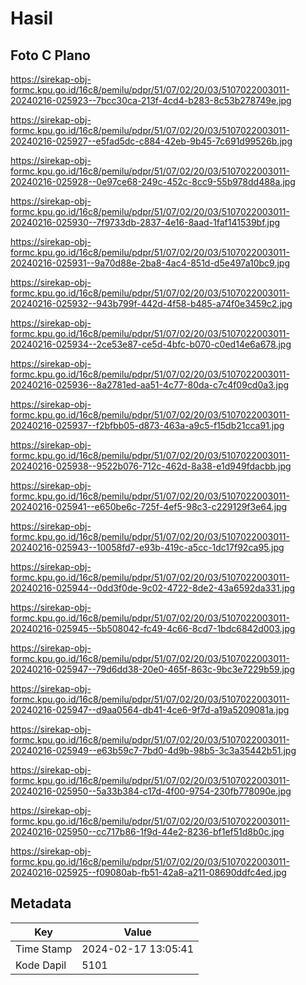 # Hasil

## Foto C Plano

https://sirekap-obj-formc.kpu.go.id/16c8/pemilu/pdpr/51/07/02/20/03/5107022003011-20240216-025923--7bcc30ca-213f-4cd4-b283-8c53b278749e.jpg

https://sirekap-obj-formc.kpu.go.id/16c8/pemilu/pdpr/51/07/02/20/03/5107022003011-20240216-025927--e5fad5dc-c884-42eb-9b45-7c691d99526b.jpg

https://sirekap-obj-formc.kpu.go.id/16c8/pemilu/pdpr/51/07/02/20/03/5107022003011-20240216-025928--0e97ce68-249c-452c-8cc9-55b978dd488a.jpg

https://sirekap-obj-formc.kpu.go.id/16c8/pemilu/pdpr/51/07/02/20/03/5107022003011-20240216-025930--7f9733db-2837-4e16-8aad-1faf141539bf.jpg

https://sirekap-obj-formc.kpu.go.id/16c8/pemilu/pdpr/51/07/02/20/03/5107022003011-20240216-025931--9a70d88e-2ba8-4ac4-851d-d5e497a10bc9.jpg

https://sirekap-obj-formc.kpu.go.id/16c8/pemilu/pdpr/51/07/02/20/03/5107022003011-20240216-025932--943b799f-442d-4f58-b485-a74f0e3459c2.jpg

https://sirekap-obj-formc.kpu.go.id/16c8/pemilu/pdpr/51/07/02/20/03/5107022003011-20240216-025934--2ce53e87-ce5d-4bfc-b070-c0ed14e6a678.jpg

https://sirekap-obj-formc.kpu.go.id/16c8/pemilu/pdpr/51/07/02/20/03/5107022003011-20240216-025936--8a2781ed-aa51-4c77-80da-c7c4f09cd0a3.jpg

https://sirekap-obj-formc.kpu.go.id/16c8/pemilu/pdpr/51/07/02/20/03/5107022003011-20240216-025937--f2bfbb05-d873-463a-a9c5-f15db21cca91.jpg

https://sirekap-obj-formc.kpu.go.id/16c8/pemilu/pdpr/51/07/02/20/03/5107022003011-20240216-025938--9522b076-712c-462d-8a38-e1d949fdacbb.jpg

https://sirekap-obj-formc.kpu.go.id/16c8/pemilu/pdpr/51/07/02/20/03/5107022003011-20240216-025941--e650be6c-725f-4ef5-98c3-c229129f3e64.jpg

https://sirekap-obj-formc.kpu.go.id/16c8/pemilu/pdpr/51/07/02/20/03/5107022003011-20240216-025943--10058fd7-e93b-419c-a5cc-1dc17f92ca95.jpg

https://sirekap-obj-formc.kpu.go.id/16c8/pemilu/pdpr/51/07/02/20/03/5107022003011-20240216-025944--0dd3f0de-9c02-4722-8de2-43a6592da331.jpg

https://sirekap-obj-formc.kpu.go.id/16c8/pemilu/pdpr/51/07/02/20/03/5107022003011-20240216-025945--5b508042-fc49-4c66-8cd7-1bdc6842d003.jpg

https://sirekap-obj-formc.kpu.go.id/16c8/pemilu/pdpr/51/07/02/20/03/5107022003011-20240216-025947--79d6dd38-20e0-465f-863c-9bc3e7229b59.jpg

https://sirekap-obj-formc.kpu.go.id/16c8/pemilu/pdpr/51/07/02/20/03/5107022003011-20240216-025947--d9aa0564-db41-4ce6-9f7d-a19a5209081a.jpg

https://sirekap-obj-formc.kpu.go.id/16c8/pemilu/pdpr/51/07/02/20/03/5107022003011-20240216-025949--e63b59c7-7bd0-4d9b-98b5-3c3a35442b51.jpg

https://sirekap-obj-formc.kpu.go.id/16c8/pemilu/pdpr/51/07/02/20/03/5107022003011-20240216-025950--5a33b384-c17d-4f00-9754-230fb778090e.jpg

https://sirekap-obj-formc.kpu.go.id/16c8/pemilu/pdpr/51/07/02/20/03/5107022003011-20240216-025950--cc717b86-1f9d-44e2-8236-bf1ef51d8b0c.jpg

https://sirekap-obj-formc.kpu.go.id/16c8/pemilu/pdpr/51/07/02/20/03/5107022003011-20240216-025925--f09080ab-fb51-42a8-a211-08690ddfc4ed.jpg


## Metadata

| Key        | Value               |
| ---------- | ------------------- |
| Time Stamp | 2024-02-17 13:05:41 |
| Kode Dapil | 5101                |



